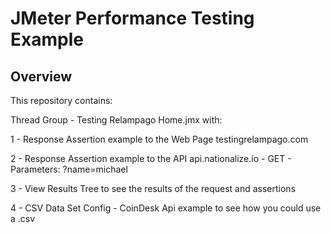 # JMeter Performance Testing Example

## Overview

This repository contains:

Thread Group - Testing Relampago Home.jmx with:

1 - Response Assertion example to the Web Page testingrelampago.com

2 - Response Assertion example to the API api.nationalize.io - GET - Parameters: ?name=michael

3 - View Results Tree to see the results of the request and assertions

4 - CSV Data Set Config - CoinDesk Api example to see how you could use a .csv

